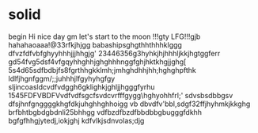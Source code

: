 # solid
begin
Hi
nice day
gm
let's start
to the moon !!!gty
LFG!!!gjb
hahahaoaaa!@33rfkjhjgg
babashipsghgthhthhhklggg
dfvzfdfvbfghyyhhhjjjhhgjg'
23446356g3hyhkjhjhhhljkkjhgtggferr
gd54fvg5dsf4vfgqyhhghhjghghhhnggfghjhktkhgjjghg[
5s4d65sdfbdbjfs8fgrthhgkklmh;jmhghdhhjhh;hghghpfthk
ldlfjhgnfggm/;;juhhhjlfgyhyhgfgy
sljincoasldcvdfvdggh6gklighkjghljjhgggfyrhu
1545FDFVBDFVvdfvdfsgcfsvdcvrfffgygg\hghyohhfrl;'
sdvsbsdbbgsv dfsjhnfgnggggkhgfdkjuhghhghhoigg
vb dbvdfv'bbl,sdgf32ffjhyhmkjkkghg
brfbhtbgbdgbdnli25bhhgg
vdfbzdfbzdfbbdbbgbugggfdkhh
bgfgfhhgjytedj,iokjghj
kdfvlkjsdnvolas;djg
